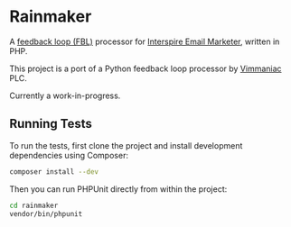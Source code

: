Rainmaker
=========

A [feedback loop (FBL)] processor for [Interspire Email Marketer],
written in PHP.

This project is a port of a Python feedback loop processor by
[Vimmaniac] PLC.

Currently a work-in-progress.

[feedback loop (FBL)]: <https://en.wikipedia.org/wiki/Feedback_loop_(email)>
[Interspire Email Marketer]: <https://www.interspire.com/emailmarketer/>
[Vimmaniac]: <http://vimmaniac.com/feebackloop-processor-for-iem-6/>



Running Tests
-------------

To run the tests, first clone the project and install development
dependencies using Composer:

```bash
composer install --dev
```

Then you can run PHPUnit directly from within the project:

```bash
cd rainmaker
vendor/bin/phpunit
```

